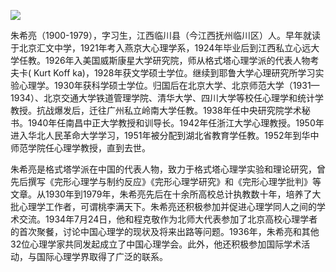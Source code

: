 ![](https://s2.loli.net/2022/08/31/gfdOQhXzV2pIZYn.png)

朱希亮（1900-1979），字习生，江西临川县（今江西抚州临川区）人。早年就读于北京汇文中学，1921年考入燕京大心理学系，1924年毕业后到江西私立心远大学任教。1926年入美国威斯康星大学研究院，师从格式塔心理学派的代表人物考夫卡( Kurt Koff ka)，1928年获文学硕士学位。继续到耶鲁大学心理研究所学习实验心理学。1930年获科学硕士学位。归国后在北京大学、北京师范大学（1931—1934）、北京交通大学铁道管理学院、清华大学、四川大学等校任心理学和统计学教授。抗战爆发后，迁往广州私立岭南大学任教。1938年任中央研究院学术秘书。1940年任南昌中正大学教授和训导长。1942年任浙江大学心理教授。1950年进入华北人民革命大学学习，1951年被分配到湖北省教育学任教。1952年到华中师范学院任心理学教授，直到去世。

朱希亮是格式塔学派在中国的代表人物，致力于格式塔心理学实验和理论研究，曾先后撰写《完形心理学与制约反应》《完形心理学研究》和《完形心理学批判》等文章。从1930年到1979年，朱希亮先后在十余所高校总计执教数十年，培养了大批心理学工作者，可谓桃李满天下。朱希亮还积极参加并促进心理学同人之间的学术交流。1934年7月24日，他和程克敬作为北师大代表参加了北京高校心理学者的首次聚餐，讨论中国心理学的现状及将来出路等问题。1936年，朱希亮和其他32位心理学家共同发起成立了中国心理学会。此外，他还积极参加国际学术活动，与国际心理学界取得了广泛的联系。